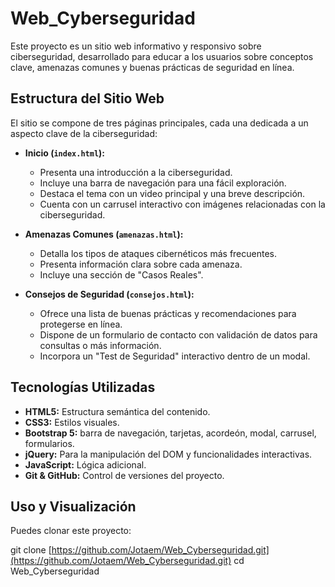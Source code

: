 # Web_Cyberseguridad

Este proyecto es un sitio web informativo y responsivo sobre ciberseguridad, desarrollado para educar a los usuarios sobre conceptos clave, amenazas comunes y buenas prácticas de seguridad en línea.

## Estructura del Sitio Web

El sitio se compone de tres páginas principales, cada una dedicada a un aspecto clave de la ciberseguridad:

* **Inicio (`index.html`):**
    * Presenta una introducción a la ciberseguridad.
    * Incluye una barra de navegación para una fácil exploración.
    * Destaca el tema con un video principal y una breve descripción.
    * Cuenta con un carrusel interactivo con imágenes relacionadas con la ciberseguridad.

* **Amenazas Comunes (`amenazas.html`):**
    * Detalla los tipos de ataques cibernéticos más frecuentes.
    * Presenta información clara sobre cada amenaza.
    * Incluye una sección de "Casos Reales".

* **Consejos de Seguridad (`consejos.html`):**
    * Ofrece una lista de buenas prácticas y recomendaciones para protegerse en línea.
    * Dispone de un formulario de contacto con validación de datos para consultas o más información.
    * Incorpora un "Test de Seguridad" interactivo dentro de un modal.

## Tecnologías Utilizadas

* **HTML5:** Estructura semántica del contenido.
* **CSS3:** Estilos visuales.
* **Bootstrap 5:** barra de navegación, tarjetas, acordeón, modal, carrusel, formularios.
* **jQuery:** Para la manipulación del DOM y funcionalidades interactivas.
* **JavaScript:** Lógica adicional.
* **Git & GitHub:** Control de versiones del proyecto.

## Uso y Visualización

Puedes clonar este proyecto:

git clone [https://github.com/Jotaem/Web_Cyberseguridad.git](https://github.com/Jotaem/Web_Cyberseguridad.git)
cd Web_Cyberseguridad